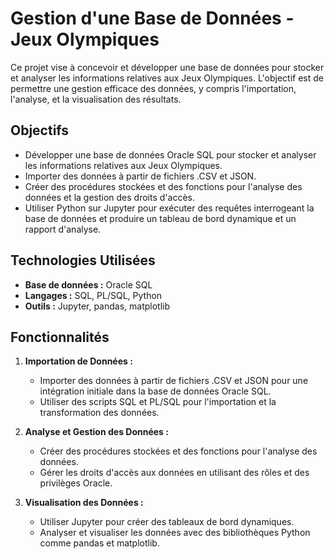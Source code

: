 
# Gestion d'une Base de Données - Jeux Olympiques

Ce projet vise à concevoir et développer une base de données pour stocker et analyser les informations relatives aux Jeux Olympiques. L'objectif est de permettre une gestion efficace des données, y compris l'importation, l'analyse, et la visualisation des résultats.

## Objectifs

- Développer une base de données Oracle SQL pour stocker et analyser les informations relatives aux Jeux Olympiques.
- Importer des données à partir de fichiers .CSV et JSON.
- Créer des procédures stockées et des fonctions pour l'analyse des données et la gestion des droits d'accès.
- Utiliser Python sur Jupyter pour exécuter des requêtes interrogeant la base de données et produire un tableau de bord dynamique et un rapport d'analyse.

## Technologies Utilisées

- **Base de données :** Oracle SQL
- **Langages :** SQL, PL/SQL, Python
- **Outils :** Jupyter, pandas, matplotlib

## Fonctionnalités

1. **Importation de Données :**
   - Importer des données à partir de fichiers .CSV et JSON pour une intégration initiale dans la base de données Oracle SQL.
   - Utiliser des scripts SQL et PL/SQL pour l'importation et la transformation des données.

2. **Analyse et Gestion des Données :**
   - Créer des procédures stockées et des fonctions pour l'analyse des données.
   - Gérer les droits d'accès aux données en utilisant des rôles et des privilèges Oracle.

3. **Visualisation des Données :**
   - Utiliser Jupyter pour créer des tableaux de bord dynamiques.
   - Analyser et visualiser les données avec des bibliothèques Python comme pandas et matplotlib.
